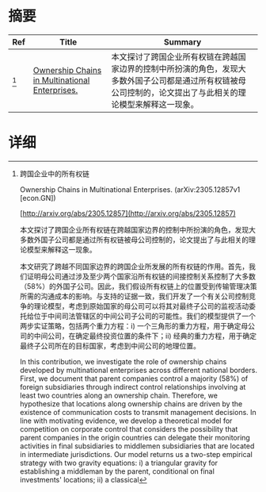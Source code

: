 # 摘要

| Ref | Title | Summary |
| --- | --- | --- |
| [^1] | [Ownership Chains in Multinational Enterprises.](http://arxiv.org/abs/2305.12857) | 本文探讨了跨国企业所有权链在跨越国家边界的控制中所扮演的角色，发现大多数外国子公司都是通过所有权链被母公司控制的，论文提出了与此相关的理论模型来解释这一现象。 |

# 详细

[^1]: 跨国企业中的所有权链

    Ownership Chains in Multinational Enterprises. (arXiv:2305.12857v1 [econ.GN])

    [http://arxiv.org/abs/2305.12857](http://arxiv.org/abs/2305.12857)

    本文探讨了跨国企业所有权链在跨越国家边界的控制中所扮演的角色，发现大多数外国子公司都是通过所有权链被母公司控制的，论文提出了与此相关的理论模型来解释这一现象。

    

    本文研究了跨越不同国家边界的跨国企业所发展的所有权链的作用。首先，我们证明母公司通过涉及至少两个国家沿所有权链的间接控制关系控制了大多数（58%）的外国子公司。因此，我们假设所有权链上的位置受到传输管理决策所需的沟通成本的影响。与支持的证据一致，我们开发了一个有关公司控制竞争的理论模型，考虑到原始国家的母公司可以将其对最终子公司的监视活动委托给位于中间司法管辖区的中间公司子公司的可能性。我们的模型提供了一个两步实证策略，包括两个重力方程：i) 一个三角形的重力方程，用于确定母公司的中间公司，在确定最终投资位置的条件下；ii) 经典的重力方程，用于确定最终子公司所在的目标国家，考虑到中间公司的地理位置。

    In this contribution, we investigate the role of ownership chains developed by multinational enterprises across different national borders. First, we document that parent companies control a majority (58%) of foreign subsidiaries through indirect control relationships involving at least two countries along an ownership chain. Therefore, we hypothesize that locations along ownership chains are driven by the existence of communication costs to transmit management decisions. In line with motivating evidence, we develop a theoretical model for competition on corporate control that considers the possibility that parent companies in the origin countries can delegate their monitoring activities in final subsidiaries to middlemen subsidiaries that are located in intermediate jurisdictions. Our model returns us a two-step empirical strategy with two gravity equations: i) a triangular gravity for establishing a middleman by the parent, conditional on final investments' locations; ii) a classical
    

